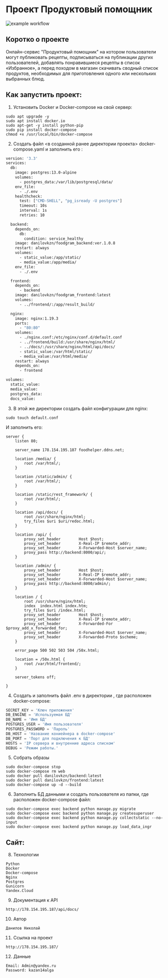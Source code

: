# Проект **Продуктовый помощник**

![example workflow](https://github.com/DanilovKZN/foodgram-project-react/actions/workflows/foodgram_workflow.yml/badge.svg)

## Коротко о проекте

Онлайн-сервис "Продуктовый помощник" на котором пользователи могут публиковать рецепты, подписываться на публикации других пользователей, добавлять понравившиеся рецепты в список «Избранное», а перед походом в магазин скачивать сводный список продуктов, необходимых для приготовления одного или нескольких выбранных блюд.


## Как запустить проект:

1. Установить Docker и Docker-compose на свой сервер:
```Shell
sudo apt upgrade -y
sudo apt install docker.io
sudo apt-get -y install python-pip
sudo pip install docker-compose
chmod +x /usr/local/bin/docker-compose
```

2. Создать файл <в созданной ранее директории проекта> docker-compose.yaml и заполнить его :
```Dockerfile
version: '3.3'
services:
  db:
    image: postgres:13.0-alpine
    volumes:
      - postgres_data:/var/lib/postgresql/data/
    env_file:
      - ./.env
    healthcheck:
      test: ["CMD-SHELL", "pg_isready -U postgres"]
      timeout: 10s
      interval: 1s
      retries: 10

  backend:
    depends_on:
      db:
        condition: service_healthy
    image: danilovkzn/foodgram_backend:ver.1.0.8
    restart: always
    volumes:
      - static_value:/app/static/
      - media_value:/app/media/
    env_file:
      - ./.env

  frontend:
    depends_on:
      - backend
    image: danilovkzn/foodgram_frontend:latest
    volumes:
      - ../frontend/:/app/result_build/

  nginx:
    image: nginx:1.19.3
    ports:
      - "80:80"
    volumes:
      - ./nginx.conf:/etc/nginx/conf.d/default.conf
      - ../frontend/build:/usr/share/nginx/html/
      - ../docs/:/usr/share/nginx/html/api/docs/
      - static_value:/var/html/static/
      - media_value:/var/html/media/
    restart: always  
    depends_on:
      - frontend

volumes: 
  static_value:
  media_value:
  postgres_data:
  docs_value:


```

3.  В этой же директории создать файл конфигурации для nginx:

```Shell
sudo touch default.conf
```
И заполнить его:
```Nginx
server {
    listen 80;

    server_name 178.154.195.187 foodhelper.ddns.net;

    location /media/ {
        root /var/html/;
    }

    location /static/admin/ {
        root /var/html/;
    }

    location /static/rest_framework/ {
        root /var/html/;
    }

    location /api/docs/ {
        root /usr/share/nginx/html;
        try_files $uri $uri/redoc.html;
    }

    location /api/ {
        proxy_set_header        Host $host;
        proxy_set_header        X-Real-IP $remote_addr;
        proxy_set_header        X-Forwarded-Host $server_name;
        proxy_pass http://backend:8000/api/;
    }

    location /admin/ {
        proxy_set_header        Host $host;
        proxy_set_header        X-Real-IP $remote_addr;
        proxy_set_header        X-Forwarded-Host $server_name;
        proxy_pass http://backend:8000/admin/;
    }

    location / {
        root /usr/share/nginx/html;
        index  index.html index.htm;
        try_files $uri /index.html;
        proxy_set_header        Host $host;
        proxy_set_header        X-Real-IP $remote_addr;
        proxy_set_header        X-Forwarded-For $proxy_add_x_forwarded_for;
        proxy_set_header        X-Forwarded-Host $server_name;
        proxy_set_header        X-Forwarded-Proto $scheme;
    }

    error_page 500 502 503 504 /50x.html;

    location = /50x.html {
        root /var/html/frontend/;
    }

    server_tokens off;

}

```

4.  Создать и заполнить файл .env в директории , где расположен docker-compose:
```Python
SECRET_KEY = 'Ключ приложения'
DB_ENGINE = 'Используемая БД'
DB_NAME = 'Имя БД'
POSTGRES_USER = 'Имя пользователя'
POSTGRES_PASSWORD = 'Пароль'
DB_HOST = 'Название кониейнера в docker-compose'
DB_PORT = 'Порт для подключения к БД'
HOSTS = 'IP сервера и внутренние адреса списком'
DEBUG = 'Режим работы.'
```

5. Собрать образы 
```Shell
sudo docker-compose stop
sudo docker-compose rm web
sudo docker pull danilovkzn/backend:latest
sudo docker pull danilovkzn/frontend:latest
sudo docker-compose up -d --build
```

6. Заполнить БД данными и создать пользователя из папки, где расположен docker-compose файл:

```Shell
sudo docker-compose exec backend python manage.py migrate
sudo docker-compose exec backend python manage.py createsuperuser
sudo docker-compose exec backend python manage.py collectstatic --no-input
sudo docker-compose exec backend python manage.py load_data_ingr
```

## Сайт:

8. Технологии
```
Python
Docker
Docker-compose
Nginx
Postgres
Gunicorn
Yandex.Cloud
```

9. Документация к API
```
http://178.154.195.187/api/docs/
```
10. Автор
```
Данилов Николай
``` 

11. Ссылка на проект
```
http://178.154.195.187/
```

12. Данные
```
Email: Admin@yandex.ru
Password: kazan14alga
```
